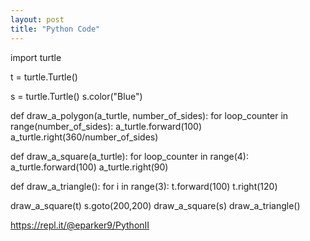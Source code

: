 ```yaml
---
layout: post
title: "Python Code"
---
```


import turtle

t = turtle.Turtle()

s = turtle.Turtle()
s.color("Blue")

def draw_a_polygon(a_turtle, number_of_sides):
  for loop_counter in range(number_of_sides):
    a_turtle.forward(100)
    a_turtle.right(360/number_of_sides)
    
def draw_a_square(a_turtle):
  for loop_counter in range(4):
    a_turtle.forward(100)
    a_turtle.right(90)
  
def draw_a_triangle():
  for i in range(3):
    t.forward(100)
    t.right(120)

draw_a_square(t)
s.goto(200,200)
draw_a_square(s)
draw_a_triangle()

https://repl.it/@eparker9/PythonII

